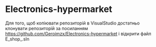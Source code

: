 # Electronics-hypermarket
Для того, щоб копіювати репозиторій в VisualStudio достатньо клонувати репозиторій 
за посиланням https://github.com/Geroimzx/Electronics-hypermarket і відкрити файл E_shop_.sln
